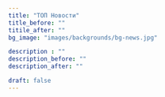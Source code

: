 ```yaml
---
title: "ТОП Новости"
title_before: ""
titile_after: ""
bg_image: "images/backgrounds/bg-news.jpg"

description : ""
description_before: ""
description_after: ""

draft: false
---
```


